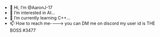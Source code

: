 - 👋 Hi, I’m @AaronJ-17
- 👀 I’m interested in AI...
- 🌱 I’m currently learning C++...
- 📫 How to reach me----> you can DM me on discord my user id is THE BOSS #3477

<!---
AaronJ-17/AaronJ-17 is a ✨ special ✨ repository because its `README.md` (this file) appears on your GitHub profile.
You can click the Preview link to take a look at your changes.
--->
